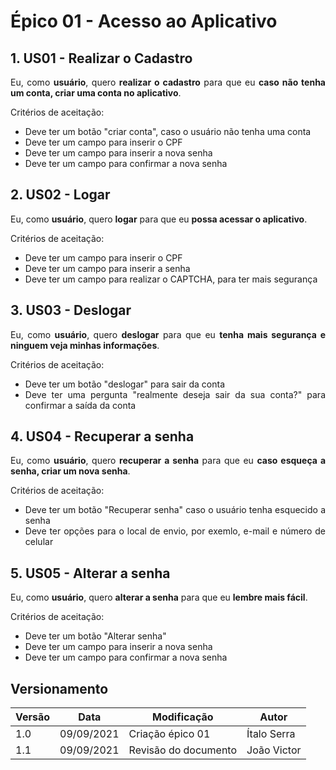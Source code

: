 # <a>Épico 01 - Acesso ao Aplicativo</a>

## 1. US01 - Realizar o Cadastro

<div style="text-align: justify">
Eu, como <b>usuário</b>, quero <b>realizar o cadastro</b> para que eu <b>caso não tenha um conta, criar uma conta no aplicativo</b>.
</div>

Critérios de aceitação:

- <div style="text-align: justify">Deve ter um botão "criar conta", caso o usuário não tenha uma conta</div>
- <div style="text-align: justify">Deve ter um campo para inserir o CPF</div>
- <div style="text-align: justify">Deve ter um campo para inserir a nova senha</div>
- <div style="text-align: justify">Deve ter um campo para confirmar a nova senha</div>

## 2. US02 - Logar

<div style="text-align: justify">
Eu, como <b>usuário</b>, quero <b>logar</b> para que eu <b>possa acessar o aplicativo</b>.
</div>

Critérios de aceitação:

- <div style="text-align: justify">Deve ter um campo para inserir o CPF</div>
- <div style="text-align: justify">Deve ter um campo para inserir a senha</div>
- <div style="text-align: justify">Deve ter um campo para realizar o CAPTCHA, para ter mais segurança</div>

## 3. US03 - Deslogar

<div style="text-align: justify">
Eu, como <b>usuário</b>, quero <b>deslogar</b> para que eu <b>tenha mais segurança e ninguem veja minhas informações</b>.
</div>

Critérios de aceitação:

- <div style="text-align: justify">Deve ter um botão "deslogar" para sair da conta </div>
- <div style="text-align: justify">Deve ter uma pergunta "realmente deseja sair da sua conta?" para confirmar a saída da conta</div>

## 4. US04 - Recuperar a senha

<div style="text-align: justify">
Eu, como <b>usuário</b>, quero <b>recuperar a senha</b> para que eu <b>caso esqueça a senha, criar um nova senha</b>.
</div>

Critérios de aceitação:

- <div style="text-align: justify">Deve ter um botão "Recuperar senha" caso o usuário tenha esquecido a senha</div>
- <div style="text-align: justify">Deve ter opções para o local de envio, por exemlo, e-mail e número de celular</div>

## 5. US05 - Alterar a senha

<div style="text-align: justify">
Eu, como <b>usuário</b>, quero <b>alterar a senha</b> para que eu <b>lembre mais fácil</b>.
</div>

Critérios de aceitação:

- <div style="text-align: justify">Deve ter um botão "Alterar senha" </div>
- <div style="text-align: justify">Deve ter um campo para inserir a nova senha</div>
- <div style="text-align: justify">Deve ter um campo para confirmar a nova senha</div>


## <a>Versionamento</a>
| Versão | Data | Modificação | Autor |
|--|--|--|--|
| 1.0 | 09/09/2021 | Criação épico 01 | Ítalo Serra |
| 1.1 | 09/09/2021 | Revisão do documento | João Victor|
